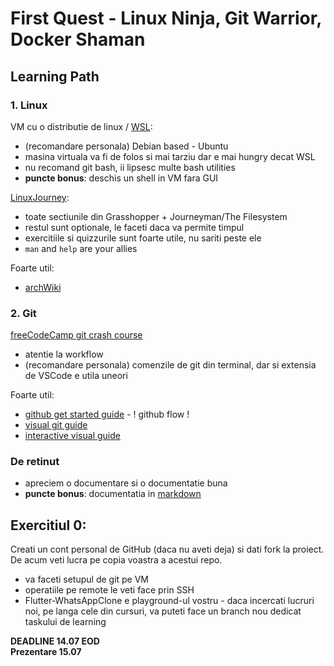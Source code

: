 # First Quest - Linux Ninja, Git Warrior, Docker Shaman

## Learning Path

### 1. Linux
VM cu o distributie de linux / [WSL](https://docs.microsoft.com/en-us/windows/wsl/about):
- (recomandare personala) Debian based - Ubuntu
- masina virtuala va fi de folos si mai tarziu dar e mai hungry decat WSL
- nu recomand git bash, ii lipsesc multe bash utilities
- **puncte bonus**: deschis un shell in VM fara GUI

[LinuxJourney](https://linuxjourney.com/):
- toate sectiunile din Grasshopper + Journeyman/The Filesystem
- restul sunt optionale, le faceti daca va permite timpul
- exercitiile si quizzurile sunt foarte utile, nu sariti peste ele
- `man` and `help` are your allies 

Foarte util:
- [archWiki](https://wiki.archlinux.org/)

### 2. Git
[freeCodeCamp git crash course](https://www.youtube.com/watch?v=RGOj5yH7evk)
- atentie la workflow
- (recomandare personala) comenzile de git din terminal, dar si extensia de VSCode e utila uneori

Foarte util: 
- [github get started guide](https://docs.github.com/en/get-started) - ! github flow !
- [visual git guide](http://marklodato.github.io/visual-git-guide/index-en.html)
- [interactive visual guide](http://onlywei.github.io/explain-git-with-d3)

### De retinut
- apreciem o documentare si o documentatie buna
- **puncte bonus**: documentatia in [markdown](https://www.markdownguide.org/)

## Exercitiul 0:

Creati un cont personal de GitHub (daca nu aveti deja) si dati fork la proiect. De acum veti lucra pe copia voastra a acestui repo.
- va faceti setupul de git pe VM 
- operatiile pe remote le veti face prin SSH 
- Flutter-WhatsAppClone e playground-ul vostru - daca incercati lucruri noi, pe langa cele din cursuri, va puteti face un branch nou dedicat taskului de learning

**DEADLINE 14.07 EOD**   
**Prezentare 15.07**   
